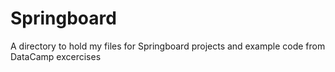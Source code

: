 # Springboard

A directory to hold my files for Springboard projects and example code from DataCamp excercises
